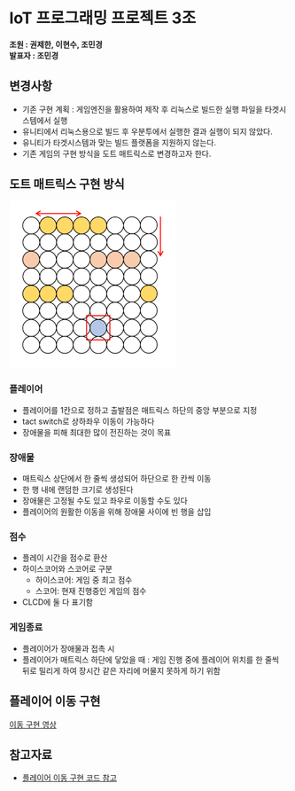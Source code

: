 # IoT 프로그래밍 프로젝트 3조

**조원 : 권제한, 이현수, 조민경**  
**발표자 : 조민경**

## 변경사항

- 기존 구현 계획 : 게임엔진을 활용하여 제작 후 리눅스로 빌드한 실행 파일을 타겟시스템에서 실행
- 유니티에서 리눅스용으로 빌드 후 우분투에서 실행한 결과 실행이 되지 않았다.
- 유니티가 타겟시스템과 맞는 빌드 플랫폼을 지원하지 않는다.
- 기존 게임의 구현 방식을 도트 매트릭스로 변경하고자 한다.

## 도트 매트릭스 구현 방식

<img src= "https://github.com/ioT-Team-Project-3/Team3-Project/blob/main/img/dot_matrix.PNG" width="300" height="300">

### 플레이어

- 플레이어를 1칸으로 정하고 출발점은 매트릭스 하단의 중앙 부분으로 지정
- tact switch로 상하좌우 이동이 가능하다
- 장애물을 피해 최대한 많이 전진하는 것이 목표

### 장애물

- 매트릭스 상단에서 한 줄씩 생성되어 하단으로 한 칸씩 이동
- 한 행 내에 랜덤한 크기로 생성된다
- 장애물은 고정될 수도 있고 좌우로 이동할 수도 있다
- 플레이어의 원활한 이동을 위해 장애물 사이에 빈 행을 삽입

### 점수

- 플레이 시간을 점수로 환산
- 하이스코어와 스코어로 구분
  - 하이스코어: 게임 중 최고 점수
  - 스코어: 현재 진행중인 게임의 점수
- CLCD에 둘 다 표기함

### 게임종료

- 플레이어가 장애물과 접촉 시
- 플레이어가 매트릭스 하단에 닿았을 때 : 게임 진행 중에 플레이어 위치를 한 줄씩 뒤로 밀리게 하여 장시간 같은 자리에 머물지 못하게 하기 위함

## 플레이어 이동 구현

[이동 구현 영상](https://www.youtube.com/watch?v=zuATJpv6ZEY)

## 참고자료

- [플레이어 이동 구현 코드 참고](https://github.com/jinwoo1225/SnakeGameWithSmart4412/tree/main/Snake)
